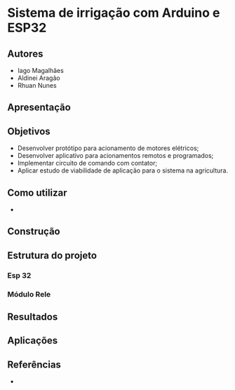 # Sistema de irrigação com Arduino e ESP32

## Autores
- Iago Magalhães
- Aldinei Aragão
- Rhuan Nunes

## Apresentação

## Objetivos
- Desenvolver protótipo para acionamento de motores elétricos;
- Desenvolver aplicativo para acionamentos remotos e programados;
- Implementar circuito de comando com contator;
- Aplicar estudo de viabilidade de aplicação para o sistema na agricultura.

## Como utilizar
-

## Construção

## Estrutura do projeto

### Esp 32
### Módulo Rele

## Resultados

## Aplicações

## Referências
- []()
